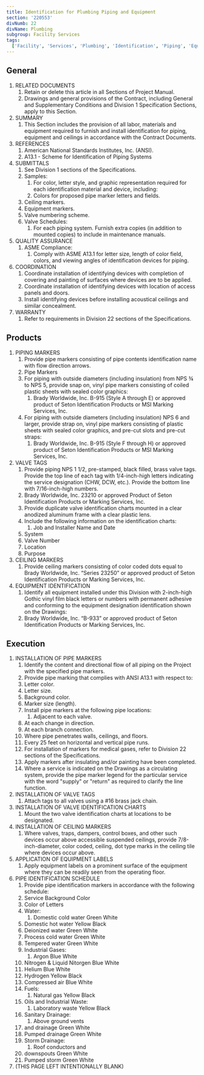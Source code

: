 ```yaml
---
title: Identification for Plumbing Piping and Equipment
section: '220553'
divNumb: 22
divName: Plumbing
subgroup: Facility Services
tags:
  ['Facility', 'Services', 'Plumbing', 'Identification', 'Piping', 'Equipment']
---
```


## General

1. RELATED DOCUMENTS
   1. Retain or delete this article in all Sections of Project Manual.
   1. Drawings and general provisions of the Contract, including General and Supplementary Conditions and Division 1 Specification Sections, apply to this Section.
1. SUMMARY
   1. This Section includes the provision of all labor, materials and equipment required to furnish and install identification for piping, equipment and ceilings in accordance with the Contract Documents.
1. REFERENCES
   1. American National Standards Institutes, Inc. (ANSI).
   1. A13.1 - Scheme for Identification of Piping Systems
1. SUBMITTALS
   1. See Division 1 sections of the Specifications.
   1. Samples:
      1. For color, letter style, and graphic representation required for each identification material and device, including:
      1. Colors for proposed pipe marker letters and fields.
   1. Ceiling markers.
   1. Equipment markers.
   1. Valve numbering scheme.
   1. Valve Schedules:
      1. For each piping system. Furnish extra copies (in addition to mounted copies) to include in maintenance manuals.
1. QUALITY ASSURANCE
   1. ASME Compliance:
      1. Comply with ASME A13.1 for letter size, length of color field, colors, and viewing angles of identification devices for piping.
1. COORDINATION
   1. Coordinate installation of identifying devices with completion of covering and painting of surfaces where devices are to be applied.
   1. Coordinate installation of identifying devices with location of access panels and doors.
   1. Install identifying devices before installing acoustical ceilings and similar concealment.
1. WARRANTY
   1. Refer to requirements in Division 22 sections of the Specifications.

## Products

1. PIPING MARKERS
   1. Provide pipe markers consisting of pipe contents identification name with flow direction arrows.
   1. Pipe Markers
   1. For piping with outside diameters (including insulation) from NPS ¾ to NPS 5, provide snap on, vinyl pipe markers consisting of coiled plastic sheets with sealed color graphics:
      1. Brady Worldwide, Inc. B-915 (Style A through E) or approved product of Seton Identification Products or MSI Marking Services, Inc.
   1. For piping with outside diameters (including insulation) NPS 6 and larger, provide strap on, vinyl pipe markers consisting of plastic sheets with sealed color graphics, and pre-cut slots and pre-cut straps:
      1. Brady Worldwide, Inc. B-915 (Style F through H) or approved product of Seton Identification Products or MSI Marking Services, Inc.
1. VALVE TAGS
   1. Provide piping NPS 1 1/2, pre-stamped, black filled, brass valve tags. Provide the top line of each tag with 1/4-inch-high letters indicating the service designation (CHW, DCW, etc.). Provide the bottom line with 7/16-inch-high numbers.
   1. Brady Worldwide, Inc. 23210 or approved Product of Seton Identification Products or Marking Services, Inc.
   1. Provide duplicate valve identification charts mounted in a clear anodized aluminum frame with a clear plastic lens.
   1. Include the following information on the identification charts:
      1. Job and Installer Name and Date
   1. System
   1. Valve Number
   1. Location
   1. Purpose
1. CEILING MARKERS
   1. Provide ceiling markers consisting of color coded dots equal to Brady Worldwide, Inc. “Series 23250” or approved product of Seton Identification Products or Marking Services, Inc.
1. EQUIPMENT IDENTIFICATION
   1. Identify all equipment installed under this Division with 2-inch-high Gothic vinyl film black letters or numbers with permanent adhesive and conforming to the equipment designation identification shown on the Drawings:
   1. Brady Worldwide, Inc. “B-933” or approved product of Seton Identification Products or Marking Services, Inc.

## Execution

1. INSTALLATION OF PIPE MARKERS
   1. Identify the content and directional flow of all piping on the Project with the specified pipe markers.
   1. Provide pipe marking that complies with ANSI A13.1 with respect to:
   1. Letter color.
   1. Letter size.
   1. Background color.
   1. Marker size (length).
   1. Install pipe markers at the following pipe locations:
      1. Adjacent to each valve.
   1. At each change in direction.
   1. At each branch connection.
   1. Where pipe penetrates walls, ceilings, and floors.
   1. Every 25 feet on horizontal and vertical pipe runs.
   1. For installation of markers for medical gases, refer to Division 22 sections of the Specifications.
   1. Apply markers after insulating and/or painting have been completed.
   1. Where a service is indicated on the Drawings as a circulating system, provide the pipe marker legend for the particular service with the word "supply" or "return" as required to clarify the line function.
1. INSTALLATION OF VALVE TAGS
   1. Attach tags to all valves using a #16 brass jack chain.
1. INSTALLATION OF VALVE IDENTIFICATION CHARTS
   1. Mount the two valve identification charts at locations to be designated.
1. INSTALLATION OF CEILING MARKERS
   1. Where valves, traps, dampers, control boxes, and other such devices occur above accessible suspended ceilings, provide 7/8-inch-diameter, color coded, ceiling, dot type marks in the ceiling tile where devices occur above.
1. APPLICATION OF EQUIPMENT LABELS
   1. Apply equipment labels on a prominent surface of the equipment where they can be readily seen from the operating floor.
1. PIPE IDENTIFICATION SCHEDULE
   1. Provide pipe identification markers in accordance with the following schedule:
   1. Service Background Color
   1. Color of Letters
   1. Water:
      1. Domestic cold water Green White
   1. Domestic hot water Yellow Black
   1. Deionized water Green White
   1. Process cold water Green White
   1. Tempered water Green White
   1. Industrial Gases:
      1. Argon Blue White
   1. Nitrogen & Liquid Nitorgen Blue White
   1. Helium Blue White
   1. Hydrogen Yellow Black
   1. Compressed air Blue White
   1. Fuels:
      1. Natural gas Yellow Black
   1. Oils and Industrial Waste:
      1. Laboratory waste Yellow Black
   1. Sanitary Drainage:
      1. Above ground vents
   1. and drainage Green White
   1. Pumped drainage Green White
   1. Storm Drainage:
      1. Roof conductors and
   1. downspouts Green White
   1. Pumped storm Green White
1. (THIS PAGE LEFT INTENTIONALLY BLANK)

